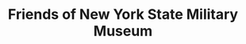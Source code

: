 ---
layout: repo
title: "Friends of New York State Military Museum"
id: 22793
permalink: repos/22793/
---